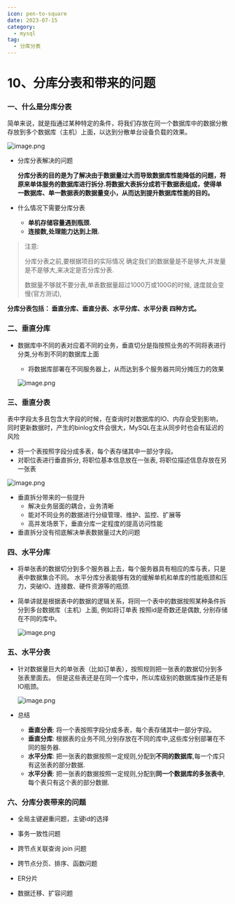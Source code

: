 ```yaml
---
icon: pen-to-square
date: 2023-07-15
category:
  - mysql
tag:
  - 分库分表
---
```


# 10、分库分表和带来的问题



### 一、什么是分库分表



简单来说，就是指通过某种特定的条件，将我们存放在同一个数据库中的数据分散存放到多个数据库（主机）上面，以达到分散单台设备负载的效果。

![image.png](https://fynotefile.oss-cn-zhangjiakou.aliyuncs.com/fynote/fyfile/16657/1597204636882698240/351672652c6a4a1bb6e648f75651d730.png)

- 分库分表解决的问题

  **分库分表的目的是为了解决由于数据量过大而导致数据库性能降低的问题，将原来单体服务的数据库进行拆分.将数据大表拆分成若干数据表组成，使得单一数据库、单一数据表的数据量变小，从而达到提升数据库性能的目的。**

- 什么情况下需要分库分表

    - **单机存储容量遇到瓶颈.**
    - **连接数,处理能力达到上限.**

> 注意:
>
> 分库分表之前,要根据项目的实际情况 确定我们的数据量是不是够大,并发量是不是够大,来决定是否分库分表.
>
> 数据量不够就不要分表,单表数据量超过1000万或100G的时候, 速度就会变慢(官方测试),

**分库分表包括： 垂直分库、垂直分表、水平分库、水平分表 四种方式。**



### 二、垂直分库

- 数据库中不同的表对应着不同的业务，垂直切分是指按照业务的不同将表进行分类,分布到不同的数据库上面

    - 将数据库部署在不同服务器上，从而达到多个服务器共同分摊压力的效果

  ![image.png](https://fynotefile.oss-cn-zhangjiakou.aliyuncs.com/fynote/fyfile/16657/1597204636882698240/dcbbe3674442421c967fe8541f28b6b0.png)



### 三、垂直分表

表中字段太多且包含大字段的时候，在查询时对数据库的IO、内存会受到影响，同时更新数据时，产生的binlog文件会很大，MySQL在主从同步时也会有延迟的风险

- 将一个表按照字段分成多表，每个表存储其中一部分字段。
- 对职位表进行垂直拆分, 将职位基本信息放在一张表, 将职位描述信息存放在另一张表

![image.png](https://fynotefile.oss-cn-zhangjiakou.aliyuncs.com/fynote/fyfile/16657/1597204636882698240/d401ca741da24ac782d6356a38e20311.png)

- 垂直拆分带来的一些提升
    - 解决业务层面的耦合，业务清晰
    - 能对不同业务的数据进行分级管理、维护、监控、扩展等
    - 高并发场景下，垂直分库一定程度的提高访问性能
- 垂直拆分没有彻底解决单表数据量过大的问题



### 四、水平分库

- 将单张表的数据切分到多个服务器上去，每个服务器具有相应的库与表，只是表中数据集合不同。 水平分库分表能够有效的缓解单机和单库的性能瓶颈和压力，突破IO、连接数、硬件资源等的瓶颈.

- 简单讲就是根据表中的数据的逻辑关系，将同一个表中的数据按照某种条件拆分到多台数据库（主机）上面, 例如将订单表 按照id是奇数还是偶数, 分别存储在不同的库中。

  ![image.png](https://fynotefile.oss-cn-zhangjiakou.aliyuncs.com/fynote/fyfile/16657/1597204636882698240/ce46a9c5ae894a6da70a4ee5b72df1f2.png)



### 五、水平分表

- 针对数据量巨大的单张表（比如订单表），按照规则把一张表的数据切分到多张表里面去。 但是这些表还是在同一个库中，所以库级别的数据库操作还是有IO瓶颈。

  ![image.png](https://fynotefile.oss-cn-zhangjiakou.aliyuncs.com/fynote/fyfile/16657/1597204636882698240/307c531d662c484f9d68d249eb48620d.png)

- 总结

    - **垂直分表**: 将一个表按照字段分成多表，每个表存储其中一部分字段。
    - **垂直分库**: 根据表的业务不同,分别存放在不同的库中,这些库分别部署在不同的服务器.
    - **水平分库**: 把一张表的数据按照一定规则,分配到**不同的数据库**,每一个库只有这张表的部分数据.
    - **水平分表**: 把一张表的数据按照一定规则,分配到**同一个数据库的多张表中**,每个表只有这个表的部分数据.



### 六、分库分表带来的问题

- 全局主键避重问题，主键id的选择

- 事务一致性问题

- 跨节点关联查询 join 问题

- 跨节点分页、排序、函数问题

- ER分片

- 数据迁移、扩容问题